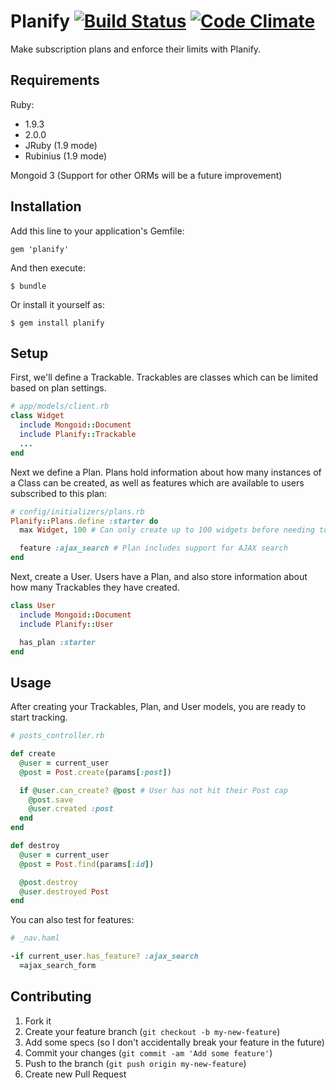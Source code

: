 Planify [![Build Status](https://secure.travis-ci.org/kdayton-/planify.png?branch=master)](http://travis-ci.org/kdayton-/planify) [![Code Climate](https://codeclimate.com/github/kdayton-/planify.png)](https://codeclimate.com/github/kdayton-/planify)
========

Make subscription plans and enforce their limits with Planify.

## Requirements

Ruby:
* 1.9.3
* 2.0.0
* JRuby (1.9 mode)
* Rubinius (1.9 mode)

Mongoid 3 (Support for other ORMs will be a future improvement)

## Installation

Add this line to your application's Gemfile:

    gem 'planify'

And then execute:

    $ bundle

Or install it yourself as:

    $ gem install planify

## Setup 

First, we'll define a Trackable. Trackables are classes which can be limited based on plan settings.

```ruby
# app/models/client.rb
class Widget
  include Mongoid::Document
  include Planify::Trackable
  ...
end
```

Next we define a Plan. Plans hold information about how many instances of a Class can be created, as well as features which are available to users subscribed to this plan:

```ruby
# config/initializers/plans.rb
Planify::Plans.define :starter do
  max Widget, 100 # Can only create up to 100 widgets before needing to upgrade

  feature :ajax_search # Plan includes support for AJAX search
end
```

Next, create a User. Users have a Plan, and also store information about how many Trackables they have created.

```ruby
class User
  include Mongoid::Document
  include Planify::User

  has_plan :starter
end
```

## Usage

After creating your Trackables, Plan, and User models, you are ready to start tracking.

```ruby
# posts_controller.rb

def create
  @user = current_user
  @post = Post.create(params[:post])

  if @user.can_create? @post # User has not hit their Post cap
    @post.save
    @user.created :post
  end
end

def destroy
  @user = current_user
  @post = Post.find(params[:id])

  @post.destroy
  @user.destroyed Post
end
```

You can also test for features:

```ruby
# _nav.haml

-if current_user.has_feature? :ajax_search
  =ajax_search_form
```

## Contributing

1. Fork it
2. Create your feature branch (`git checkout -b my-new-feature`)
3. Add some specs (so I don't accidentally break your feature in the future)
4. Commit your changes (`git commit -am 'Add some feature'`)
5. Push to the branch (`git push origin my-new-feature`)
6. Create new Pull Request
